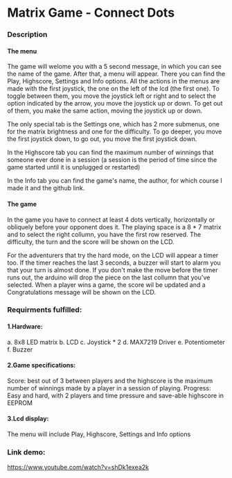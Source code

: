 # Matrix Game - Connect Dots


### Description
#### The menu
The game will welome you with a 5 second message, in which you can see the name of the game.
After that, a menu will appear. There you can find the Play, Highscore, Settings and Info options. All the actions in the menus are made with the first joystick, the one on the left of the lcd (the first one).
To toggle between them, you move the joystick left or right and to select the option indicated by the arrow, you move the joystick up or down.
To get out of them, you make the same action, moving the joystick up or down.

The only special tab is the Settings one, which has 2 more submenus, one for the matrix brightness and one for the difficulty.
To go deeper, you move the first joystick down, to go out, you move the first joystick down. 

In the Highscore tab you can find the maximum number of winnings that someone ever done in a session (a session is the period of time since the game started until it is unplugged or restarted)

In the Info tab you can find the game's name, the author, for which course I made it and the github link.

#### The game

In the game you have to connect at least 4 dots vertically, horizontally or obliquely before your opponent does it. The playing space is a 8 * 7 matrix and to select the right collumn, you have the first row reserved. The difficulty, the turn and the score will be shown on the LCD.

For the adventurers that try the hard mode, on the LCD will appear a timer too. If the timer reaches the last 3 seconds, a buzzer will start to alarm you that your turn is almost done. If you don't make the move before the timer runs out, the arduino will drop the piece on the last collumn that you've selected. When a player wins a game, the score wil be updated and a Congratulations message will be shown on the LCD. 



### Requirments fulfilled:
 
#### 1.Hardware: 
a. 8x8 LED matrix
b. LCD
c. Joystick * 2
d. MAX7219 Driver
e. Potentiometer
f. Buzzer

#### 2.Game specifications:
Score: best out of 3 between players and the highscore is the maximum number 
of winnings made by a player in a session of playing.
Progress: Easy and hard, with 2 players and time pressure and save-able 
highscore in EEPROM

#### 3.Lcd display: 
The menu will include Play, Highscore, Settings and Info options



### Link demo:
https://www.youtube.com/watch?v=shDk1exea2k

